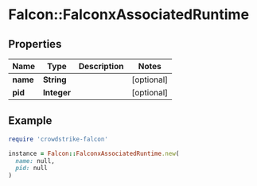 # Falcon::FalconxAssociatedRuntime

## Properties

| Name | Type | Description | Notes |
| ---- | ---- | ----------- | ----- |
| **name** | **String** |  | [optional] |
| **pid** | **Integer** |  | [optional] |

## Example

```ruby
require 'crowdstrike-falcon'

instance = Falcon::FalconxAssociatedRuntime.new(
  name: null,
  pid: null
)
```

